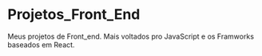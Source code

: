 # Projetos_Front_End
 Meus projetos de Front_end. Mais voltados pro JavaScript e os Framworks baseados em React.
